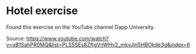 # Hotel exercise

Found this exercise on the YouTube channel Dapp University.

Source:   https://www.youtube.com/watch?v=oB1SahPR0MQ&list=PLS5SEs8ZftgVnWHv2_mkvJjn5HBOkde3g&index=6 


